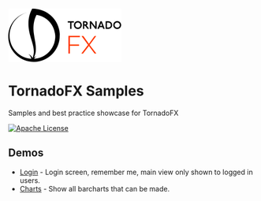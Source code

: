 ![TornadoFX Logo](graphics/tornado-fx-logo.png?raw=true "TornadoFX")
# TornadoFX Samples

Samples and best practice showcase for TornadoFX

[![Apache License](https://img.shields.io/badge/license-Apache%20License%202.0-blue.svg)](http://www.apache.org/licenses/LICENSE-2.0)

## Demos

- [Login](https://github.com/edvin/tornadofx-samples/tree/master/login) - Login screen, remember me, main view only shown to logged in users.
- [Charts](https://github.com/edvin/tornadofx-samples/tree/master/charts) - Show all barcharts that can be made.